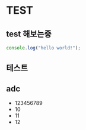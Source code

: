 # TEST

## test 해보는중

```js
console.log("hello world!");
```

## 테스트

## adc

- 123456789
- 10
- 11
- 12
